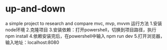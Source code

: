 # up-and-down
a simple project to research and compare mvc, mvp, mvvm
运行方法
1.安装node环境
2.克隆项目
3.安装依赖：打开powershell，切换到项目路径，执行 npm install
4.依赖安装完后，在powershell中输入 npm run dev
5.打开浏览器，输入地址：localhost:8080
